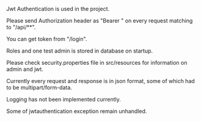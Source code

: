 Jwt Authentication is used in the project.

Please send Authorization header as "Bearer <jwt Token>" on every request matching to "/api/**".

You can get token from "/login".

Roles and one test admin is stored in database on startup.

Please check security.properties file in src/resources for information on admin and jwt.

Currently every request and response is in json format, some of which had to be multipart/form-data.
  
Logging has not been implemented currently.
  
Some of jwtauthentication exception remain unhandled.

